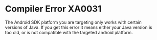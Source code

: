# Compiler Error XA0031

The Android SDK platform you are targeting only works with certain versions of Java.
If you get this error it means either your Java version is too old, or
is not compatible with the targeted android platform.